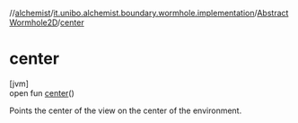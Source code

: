 //[alchemist](../../../index.md)/[it.unibo.alchemist.boundary.wormhole.implementation](../index.md)/[AbstractWormhole2D](index.md)/[center](center.md)

# center

[jvm]\
open fun [center](center.md)()

Points the center of the view on the center of the environment.
